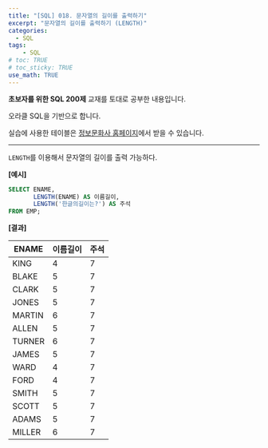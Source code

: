 ```yaml
---
title: "[SQL] 018. 문자열의 길이를 출력하기"
excerpt: "문자열의 길이를 출력하기 (LENGTH)"
categories: 
  - SQL
tags: 
    - SQL
# toc: TRUE
# toc_sticky: TRUE
use_math: TRUE
---
```


**초보자를 위한 SQL 200제** 교재를 토대로 공부한 내용입니다.

오라클 SQL을 기반으로 합니다.

실습에 사용한 테이블은 [정보문화사 홈페이지](http://infopub.co.kr/index.asp)에서 받을 수 있습니다.

---

`LENGTH`를 이용해서 문자열의 길이를 출력 가능하다.

**[예시]**

```sql
SELECT ENAME, 
       LENGTH(ENAME) AS 이름길이,
       LENGTH('한글의길이는?') AS 주석
FROM EMP;
```


**[결과]**

ENAME|이름길이|주석
|-|-|-|
KING|4|7
BLAKE|5|7
CLARK|5|7
JONES|5|7
MARTIN|6|7
ALLEN|5|7
TURNER|6|7
JAMES|5|7
WARD|4|7
FORD|4|7
SMITH|5|7
SCOTT|5|7
ADAMS|5|7
MILLER|6|7